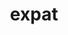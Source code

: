 ---
title: "expat"
layout: cache
categories: [package, develop-2024-02-18]
meta: {"versions": ["2.6.0"], "compilers": ["apple-clang@=15.0.0", "cce@=15.0.1", "gcc@=10.3.0", "gcc@=11.1.0", "gcc@=11.4.0", "gcc@=12.3.0", "gcc@=7.3.1", "gcc@=7.5.0", "gcc@=9.4.0", "oneapi@=2024.0.0"], "oss": ["amzn2", "rhel8", "sle_hpc15", "ubuntu18.04", "ubuntu20.04", "ubuntu22.04", "ventura"], "platforms": ["darwin", "linux"], "targets": ["aarch64", "neoverse_n1", "neoverse_v1", "neoverse_v2", "ppc64le", "x86_64_v3", "x86_64_v4", "zen4"], "stacks": ["aws-isc", "aws-isc-aarch64", "build_systems", "data-vis-sdk", "developer-tools", "e4s", "e4s-cray-rhel", "e4s-cray-sles", "e4s-neoverse-v2", "e4s-neoverse_v1", "e4s-oneapi", "e4s-power", "e4s-rocm-external", "ml-darwin-aarch64-mps", "ml-linux-x86_64-cpu", "ml-linux-x86_64-cuda", "ml-linux-x86_64-rocm", "radiuss", "radiuss-aws", "radiuss-aws-aarch64", "root", "tutorial"], "num_specs": 15, "num_specs_by_stack": {"root": 15, "ml-darwin-aarch64-mps": 1, "aws-isc-aarch64": 2, "radiuss-aws-aarch64": 2, "aws-isc": 1, "radiuss-aws": 1, "e4s-cray-rhel": 1, "developer-tools": 1, "radiuss": 1, "build_systems": 1, "e4s-cray-sles": 1, "e4s-neoverse_v1": 1, "e4s-power": 1, "data-vis-sdk": 1, "e4s-rocm-external": 1, "e4s": 1, "e4s-neoverse-v2": 1, "tutorial": 2, "ml-linux-x86_64-cuda": 1, "ml-linux-x86_64-cpu": 1, "ml-linux-x86_64-rocm": 1, "e4s-oneapi": 1}}
spec_details: [{"hash": "d76ce5oa6vq3kahuzn4jwblzeijk3iyc", "compiler": "apple-clang@=15.0.0", "versions": ["2.6.0"], "os": "ventura", "platform": "darwin", "target": "aarch64", "variants": ["build_system=autotools", "~libbsd"], "stacks": ["root", "ml-darwin-aarch64-mps"], "size": "-", "tarball": "https://binaries.spack.io/releases/develop-2024-02-18/build_cache/darwin-ventura-aarch64/apple-clang-15.0.0/expat-2.6.0/darwin-ventura-aarch64-apple-clang-15.0.0-expat-2.6.0-d76ce5oa6vq3kahuzn4jwblzeijk3iyc.spack"}, {"hash": "t22xyqaf44yuzght7cdapjlnamckt2m3", "compiler": "gcc@=7.3.1", "versions": ["2.6.0"], "os": "amzn2", "platform": "linux", "target": "aarch64", "variants": ["build_system=autotools", "+libbsd"], "stacks": ["aws-isc-aarch64", "radiuss-aws-aarch64", "root"], "size": "-", "tarball": "https://binaries.spack.io/releases/develop-2024-02-18/build_cache/linux-amzn2-aarch64/gcc-7.3.1/expat-2.6.0/linux-amzn2-aarch64-gcc-7.3.1-expat-2.6.0-t22xyqaf44yuzght7cdapjlnamckt2m3.spack"}, {"hash": "6it4g6qbez564b3eddlr7h6iltvwl7x7", "compiler": "gcc@=7.3.1", "versions": ["2.6.0"], "os": "amzn2", "platform": "linux", "target": "x86_64_v3", "variants": ["build_system=autotools", "+libbsd"], "stacks": ["root", "aws-isc", "radiuss-aws"], "size": "-", "tarball": "https://binaries.spack.io/releases/develop-2024-02-18/build_cache/linux-amzn2-x86_64_v3/gcc-7.3.1/expat-2.6.0/linux-amzn2-x86_64_v3-gcc-7.3.1-expat-2.6.0-6it4g6qbez564b3eddlr7h6iltvwl7x7.spack"}, {"hash": "mzvc3jaevpn6fyh3osquxczmorqu4vik", "compiler": "gcc@=7.3.1", "versions": ["2.6.0"], "os": "amzn2", "platform": "linux", "target": "neoverse_n1", "variants": ["build_system=autotools", "+libbsd"], "stacks": ["aws-isc-aarch64", "radiuss-aws-aarch64", "root"], "size": "-", "tarball": "https://binaries.spack.io/releases/develop-2024-02-18/build_cache/linux-amzn2-neoverse_n1/gcc-7.3.1/expat-2.6.0/linux-amzn2-neoverse_n1-gcc-7.3.1-expat-2.6.0-mzvc3jaevpn6fyh3osquxczmorqu4vik.spack"}, {"hash": "ibuvjz5luke5dp4iqljltahe4i3qr2ij", "compiler": "cce@=15.0.1", "versions": ["2.6.0"], "os": "rhel8", "platform": "linux", "target": "zen4", "variants": ["build_system=autotools", "+libbsd"], "stacks": ["root", "e4s-cray-rhel"], "size": "-", "tarball": "https://binaries.spack.io/releases/develop-2024-02-18/build_cache/linux-rhel8-zen4/cce-15.0.1/expat-2.6.0/linux-rhel8-zen4-cce-15.0.1-expat-2.6.0-ibuvjz5luke5dp4iqljltahe4i3qr2ij.spack"}, {"hash": "v5tjp54w6co67q6uqxf7ad2xfktp25ku", "compiler": "gcc@=7.5.0", "versions": ["2.6.0"], "os": "ubuntu18.04", "platform": "linux", "target": "x86_64_v3", "variants": ["build_system=autotools", "+libbsd"], "stacks": ["root", "developer-tools", "radiuss", "build_systems"], "size": "-", "tarball": "https://binaries.spack.io/releases/develop-2024-02-18/build_cache/linux-ubuntu18.04-x86_64_v3/gcc-7.5.0/expat-2.6.0/linux-ubuntu18.04-x86_64_v3-gcc-7.5.0-expat-2.6.0-v5tjp54w6co67q6uqxf7ad2xfktp25ku.spack"}, {"hash": "5zk7hcwav52mndeeqocpufcnt4ykfv6i", "compiler": "gcc@=10.3.0", "versions": ["2.6.0"], "os": "sle_hpc15", "platform": "linux", "target": "x86_64_v4", "variants": ["build_system=autotools", "+libbsd"], "stacks": ["root", "e4s-cray-sles"], "size": "-", "tarball": "https://binaries.spack.io/releases/develop-2024-02-18/build_cache/linux-sle_hpc15-x86_64_v4/gcc-10.3.0/expat-2.6.0/linux-sle_hpc15-x86_64_v4-gcc-10.3.0-expat-2.6.0-5zk7hcwav52mndeeqocpufcnt4ykfv6i.spack"}, {"hash": "jglj2gato5xpf5wdojoura2aizqn5fk7", "compiler": "gcc@=11.4.0", "versions": ["2.6.0"], "os": "ubuntu20.04", "platform": "linux", "target": "neoverse_v1", "variants": ["build_system=autotools", "+libbsd"], "stacks": ["root", "e4s-neoverse_v1"], "size": "-", "tarball": "https://binaries.spack.io/releases/develop-2024-02-18/build_cache/linux-ubuntu20.04-neoverse_v1/gcc-11.4.0/expat-2.6.0/linux-ubuntu20.04-neoverse_v1-gcc-11.4.0-expat-2.6.0-jglj2gato5xpf5wdojoura2aizqn5fk7.spack"}, {"hash": "m3bmn6636zkwfhhw4yyfq7ciofptbsvc", "compiler": "gcc@=9.4.0", "versions": ["2.6.0"], "os": "ubuntu20.04", "platform": "linux", "target": "ppc64le", "variants": ["build_system=autotools", "+libbsd"], "stacks": ["root", "e4s-power"], "size": "-", "tarball": "https://binaries.spack.io/releases/develop-2024-02-18/build_cache/linux-ubuntu20.04-ppc64le/gcc-9.4.0/expat-2.6.0/linux-ubuntu20.04-ppc64le-gcc-9.4.0-expat-2.6.0-m3bmn6636zkwfhhw4yyfq7ciofptbsvc.spack"}, {"hash": "roogxp6fkcjsxh632mrr66uxtyx3h2hw", "compiler": "gcc@=11.1.0", "versions": ["2.6.0"], "os": "ubuntu20.04", "platform": "linux", "target": "x86_64_v3", "variants": ["build_system=autotools", "+libbsd"], "stacks": ["root", "data-vis-sdk"], "size": "-", "tarball": "https://binaries.spack.io/releases/develop-2024-02-18/build_cache/linux-ubuntu20.04-x86_64_v3/gcc-11.1.0/expat-2.6.0/linux-ubuntu20.04-x86_64_v3-gcc-11.1.0-expat-2.6.0-roogxp6fkcjsxh632mrr66uxtyx3h2hw.spack"}, {"hash": "oiimz6zqu5bo6iwb75z7knfrsh6ypxth", "compiler": "gcc@=11.4.0", "versions": ["2.6.0"], "os": "ubuntu20.04", "platform": "linux", "target": "x86_64_v3", "variants": ["build_system=autotools", "+libbsd"], "stacks": ["root", "e4s-rocm-external", "e4s"], "size": "-", "tarball": "https://binaries.spack.io/releases/develop-2024-02-18/build_cache/linux-ubuntu20.04-x86_64_v3/gcc-11.4.0/expat-2.6.0/linux-ubuntu20.04-x86_64_v3-gcc-11.4.0-expat-2.6.0-oiimz6zqu5bo6iwb75z7knfrsh6ypxth.spack"}, {"hash": "w6heyopdsal4hqre2c7aexdqrwiodjfu", "compiler": "gcc@=11.4.0", "versions": ["2.6.0"], "os": "ubuntu22.04", "platform": "linux", "target": "neoverse_v2", "variants": ["build_system=autotools", "+libbsd"], "stacks": ["root", "e4s-neoverse-v2"], "size": "-", "tarball": "https://binaries.spack.io/releases/develop-2024-02-18/build_cache/linux-ubuntu22.04-neoverse_v2/gcc-11.4.0/expat-2.6.0/linux-ubuntu22.04-neoverse_v2-gcc-11.4.0-expat-2.6.0-w6heyopdsal4hqre2c7aexdqrwiodjfu.spack"}, {"hash": "mrupjjxyppfslemedlxpdntlmozvik2x", "compiler": "gcc@=11.4.0", "versions": ["2.6.0"], "os": "ubuntu22.04", "platform": "linux", "target": "x86_64_v3", "variants": ["build_system=autotools", "+libbsd"], "stacks": ["tutorial", "ml-linux-x86_64-cuda", "root", "ml-linux-x86_64-cpu", "ml-linux-x86_64-rocm"], "size": "-", "tarball": "https://binaries.spack.io/releases/develop-2024-02-18/build_cache/linux-ubuntu22.04-x86_64_v3/gcc-11.4.0/expat-2.6.0/linux-ubuntu22.04-x86_64_v3-gcc-11.4.0-expat-2.6.0-mrupjjxyppfslemedlxpdntlmozvik2x.spack"}, {"hash": "wo2am7nbubpw6wbq2ykgs6q25okrjpvi", "compiler": "oneapi@=2024.0.0", "versions": ["2.6.0"], "os": "ubuntu22.04", "platform": "linux", "target": "x86_64_v3", "variants": ["build_system=autotools", "+libbsd"], "stacks": ["root", "e4s-oneapi"], "size": "-", "tarball": "https://binaries.spack.io/releases/develop-2024-02-18/build_cache/linux-ubuntu22.04-x86_64_v3/oneapi-2024.0.0/expat-2.6.0/linux-ubuntu22.04-x86_64_v3-oneapi-2024.0.0-expat-2.6.0-wo2am7nbubpw6wbq2ykgs6q25okrjpvi.spack"}, {"hash": "utrrq64c55otkce33bugr2iyyqeaonq3", "compiler": "gcc@=12.3.0", "versions": ["2.6.0"], "os": "ubuntu22.04", "platform": "linux", "target": "x86_64_v3", "variants": ["build_system=autotools", "+libbsd"], "stacks": ["root", "tutorial"], "size": "-", "tarball": "https://binaries.spack.io/releases/develop-2024-02-18/build_cache/linux-ubuntu22.04-x86_64_v3/gcc-12.3.0/expat-2.6.0/linux-ubuntu22.04-x86_64_v3-gcc-12.3.0-expat-2.6.0-utrrq64c55otkce33bugr2iyyqeaonq3.spack"}]
---
